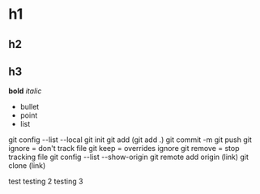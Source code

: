 # h1
## h2
## h3

**bold**
*italic*

- bullet
- point
- list

git config --list --local 
git init
git add (git add .)
git commit -m
git push
git ignore = don't track file
git keep = overrides ignore
git remove = stop tracking file
git config --list --show-origin
git remote add origin (link)
git clone (link)

test
testing 2
testing 3